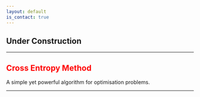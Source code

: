 ```yaml
---
layout: default
is_contact: true
---
```

## Under Construction
---
##  <span style="color:red"> Cross Entropy Method </span>

A simple yet powerful algorithm for optimisation problems.

---
